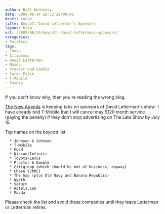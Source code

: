 ```yaml
---
author: Bill Hennessy
date: 2009-06-14 16:52:28+00:00
draft: false
title: Boycott David Letterman's Sponsors
layout: blog
url: /2009/06/14/boycott-david-lettermans-sponsors/
categories:
- Politics
tags:
- Chase
- Citigroup
- David Letterman
- Mazda
- Proctor and Gamble
- Sarah Palin
- T-Mobile
- Toyota
---
```


If you don't know why, then you're reading the wrong blog.

[The New Agenda](https://thenewagenda.net/2009/06/10/letterman-doesnt-stop-contact-these-sponsors/) is keeping tabs on sponsors of David Letterman's show.  I have already told T-Mobile that I will cancel may $120 month service (paying the penalty) if they don't stop advertising on The Late Show by July 15.

Top names on the boycott list:



	  * Johnson & Johnson
	  * T-Mobile
	  * Ford
	  * Nissan/Infiniti
	  * Toyota/Lexus
	  * Proctor & Gamble
	  * Citigroup (which should be out of business, anyway)
	  * Chase (JPMC)
	  * The Gap (plus Old Navy and Banana Republic)
	  * Wyeth
	  * Saturn
	  * Hotels.com
	  * Mazda

Please check the list and avoid these companies until they leave Letterman or Letterman retires.
